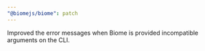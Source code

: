 ```yaml
---
"@biomejs/biome": patch
---
```


Improved the error messages when Biome is provided incompatible arguments on the
CLI.
